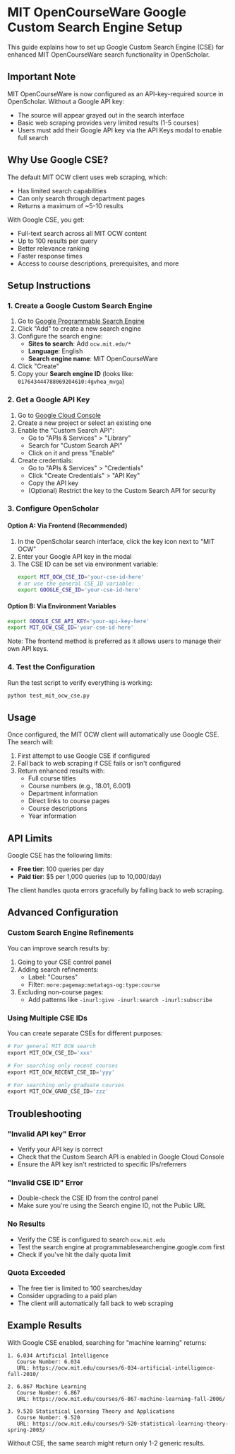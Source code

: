 # MIT OpenCourseWare Google Custom Search Engine Setup

This guide explains how to set up Google Custom Search Engine (CSE) for enhanced MIT OpenCourseWare search functionality in OpenScholar.

## Important Note

MIT OpenCourseWare is now configured as an API-key-required source in OpenScholar. Without a Google API key:
- The source will appear grayed out in the search interface
- Basic web scraping provides very limited results (1-5 courses)
- Users must add their Google API key via the API Keys modal to enable full search

## Why Use Google CSE?

The default MIT OCW client uses web scraping, which:
- Has limited search capabilities
- Can only search through department pages
- Returns a maximum of ~5-10 results

With Google CSE, you get:
- Full-text search across all MIT OCW content
- Up to 100 results per query
- Better relevance ranking
- Faster response times
- Access to course descriptions, prerequisites, and more

## Setup Instructions

### 1. Create a Google Custom Search Engine

1. Go to [Google Programmable Search Engine](https://programmablesearchengine.google.com/)
2. Click "Add" to create a new search engine
3. Configure the search engine:
   - **Sites to search**: Add `ocw.mit.edu/*`
   - **Language**: English
   - **Search engine name**: MIT OpenCourseWare
4. Click "Create"
5. Copy your **Search engine ID** (looks like: `017643444788069204610:4gvhea_mvga`)

### 2. Get a Google API Key

1. Go to [Google Cloud Console](https://console.cloud.google.com/)
2. Create a new project or select an existing one
3. Enable the "Custom Search API":
   - Go to "APIs & Services" > "Library"
   - Search for "Custom Search API"
   - Click on it and press "Enable"
4. Create credentials:
   - Go to "APIs & Services" > "Credentials"
   - Click "Create Credentials" > "API Key"
   - Copy the API key
   - (Optional) Restrict the key to the Custom Search API for security

### 3. Configure OpenScholar

#### Option A: Via Frontend (Recommended)

1. In the OpenScholar search interface, click the key icon next to "MIT OCW"
2. Enter your Google API key in the modal
3. The CSE ID can be set via environment variable:
   ```bash
   export MIT_OCW_CSE_ID='your-cse-id-here'
   # or use the general CSE_ID variable:
   export GOOGLE_CSE_ID='your-cse-id-here'
   ```

#### Option B: Via Environment Variables

```bash
export GOOGLE_CSE_API_KEY='your-api-key-here'
export MIT_OCW_CSE_ID='your-cse-id-here'
```

Note: The frontend method is preferred as it allows users to manage their own API keys.

### 4. Test the Configuration

Run the test script to verify everything is working:

```bash
python test_mit_ocw_cse.py
```

## Usage

Once configured, the MIT OCW client will automatically use Google CSE. The search will:

1. First attempt to use Google CSE if configured
2. Fall back to web scraping if CSE fails or isn't configured
3. Return enhanced results with:
   - Full course titles
   - Course numbers (e.g., 18.01, 6.001)
   - Department information
   - Direct links to course pages
   - Course descriptions
   - Year information

## API Limits

Google CSE has the following limits:
- **Free tier**: 100 queries per day
- **Paid tier**: $5 per 1,000 queries (up to 10,000/day)

The client handles quota errors gracefully by falling back to web scraping.

## Advanced Configuration

### Custom Search Engine Refinements

You can improve search results by:

1. Going to your CSE control panel
2. Adding search refinements:
   - Label: "Courses"
   - Filter: `more:pagemap:metatags-og:type:course`
3. Excluding non-course pages:
   - Add patterns like `-inurl:give -inurl:search -inurl:subscribe`

### Using Multiple CSE IDs

You can create separate CSEs for different purposes:

```python
# For general MIT OCW search
export MIT_OCW_CSE_ID='xxx'

# For searching only recent courses
export MIT_OCW_RECENT_CSE_ID='yyy'

# For searching only graduate courses  
export MIT_OCW_GRAD_CSE_ID='zzz'
```

## Troubleshooting

### "Invalid API key" Error
- Verify your API key is correct
- Check that the Custom Search API is enabled in Google Cloud Console
- Ensure the API key isn't restricted to specific IPs/referrers

### "Invalid CSE ID" Error
- Double-check the CSE ID from the control panel
- Make sure you're using the Search engine ID, not the Public URL

### No Results
- Verify the CSE is configured to search `ocw.mit.edu`
- Test the search engine at programmablesearchengine.google.com first
- Check if you've hit the daily quota limit

### Quota Exceeded
- The free tier is limited to 100 searches/day
- Consider upgrading to a paid plan
- The client will automatically fall back to web scraping

## Example Results

With Google CSE enabled, searching for "machine learning" returns:

```
1. 6.034 Artificial Intelligence
   Course Number: 6.034
   URL: https://ocw.mit.edu/courses/6-034-artificial-intelligence-fall-2010/
   
2. 6.867 Machine Learning
   Course Number: 6.867  
   URL: https://ocw.mit.edu/courses/6-867-machine-learning-fall-2006/

3. 9.520 Statistical Learning Theory and Applications
   Course Number: 9.520
   URL: https://ocw.mit.edu/courses/9-520-statistical-learning-theory-spring-2003/
```

Without CSE, the same search might return only 1-2 generic results.